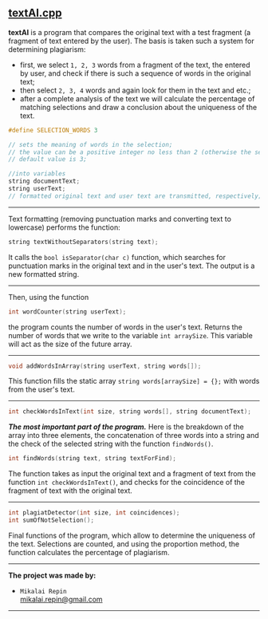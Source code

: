 ## [textAI.cpp](https://github.com/repinnick/antiplagiat/blob/main/textAI.cpp)

<b>textAI</b> is a program that compares the original text with a test fragment (a fragment of text entered by the user). The basis is taken such a system for determining plagiarism: 
<ul>
    <li>first, we select <code>1, 2, 3</code> words from a fragment of the text, the entered by user, and check if there is such a sequence of words in the original text;</li>
    <li>then select <code>2, 3, 4</code> words and again look for them in the text and etc.;</li>
    <li>after a complete analysis of the text we will calculate the percentage of matching selections and draw a conclusion about the uniqueness of the text.</li>
</ul>

```c++
#define SELECTION_WORDS 3

// sets the meaning of words in the selection;
// the value can be a positive integer no less than 2 (otherwise the selection is meaningless);
// default value is 3;
```

```c++
//into variables
string documentText;
string userText;
// formatted original text and user text are transmitted, respectively;
```
<hr>
Text formatting (removing punctuation marks and converting text to lowercase) performs the function:

```c++
string textWithoutSeparators(string text);
```

It calls the ```bool isSeparator(char c)``` function, which searches for punctuation marks in the original text and in the user's text. The output is a new formatted string.
<hr>

Then, using the function
```c++
int wordCounter(string userText);
```
the program counts the number of words in the user's text. Returns the number of words that we write to the variable ```int arraySize```. This variable will act as the size of the future array.
<hr>

```c++
void addWordsInArray(string userText, string words[]);
```

This function fills the static array ```string words[arraySize] = {};``` with words from the user's text.
<hr>

```c++
int checkWordsInText(int size, string words[], string documentText);
```
<b><i>The most important part of the program.</i></b> Here is the breakdown of the array into three elements, the concatenation of three words into a string and the check of the selected string with the function ```findWords()```.

```c++
int findWords(string text, string textForFind);
```
The function takes as input the original text and a fragment of text from the function ```int checkWordsInText()```, and checks for the coincidence of the fragment of text with the original text.
<hr>

```c++
int plagiatDetector(int size, int coincidences);
int sumOfNotSelection();
```
Final functions of the program, which allow to determine the uniqueness of the text. Selections are counted, and using the proportion method, the function calculates the percentage of plagiarism.
<hr>

<b>The project was made by:</b>
<ul>
    <li>
    <code>Mikalai Repin</code><br>
    <a href="mailto:mikalai.repin@gmail.com">mikalai.repin@gmail.com</a>
    </li>
</ul>

<hr>